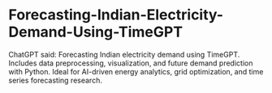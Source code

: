 # Forecasting-Indian-Electricity-Demand-Using-TimeGPT
ChatGPT said:  Forecasting Indian electricity demand using TimeGPT. Includes data preprocessing, visualization, and future demand prediction with Python. Ideal for AI-driven energy analytics, grid optimization, and time series forecasting research.
